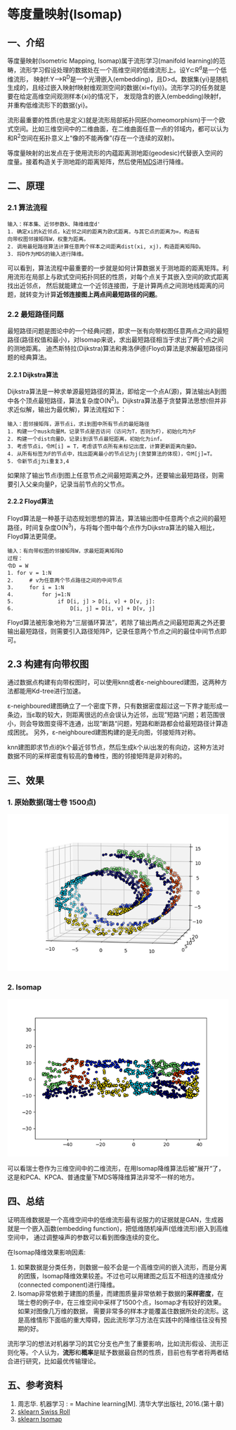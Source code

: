 # 等度量映射(Isomap)
## 一、介绍
等度量映射(Isometric Mapping, Isomap)属于流形学习(manifold learning)的范畴，流形学习假设处理的数据处在一个高维空间的低维流形上。设Y⊂R<sup>d</sup>是一个低维流形，
映射f:Y-->R<sup>D</sup>是一个光滑嵌入(embedding)，且D>d。数据集{yi}是随机生成的，且经过嵌入映射f映射维观测空间的数据{xi=f(yi)}。流形学习的任务就是要在给定高维空间观测样本{xi}的情况下，
发现隐含的嵌入(embedding)映射f，并重构低维流形下的数据{yi}。

流形最重要的性质(也是定义)就是流形局部拓扑同胚(homeomorphism)于一个欧式空间。比如三维空间中的二维曲面，在二维曲面任意一点的邻域内，都可以认为和R<sup>2</sup>空间在拓扑意义上“像的不能再像”(存在一个连续的双射)。

等度量映射的出发点在于使用流形的内蕴距离测地距(geodesic)代替嵌入空间的度量。接着构造关于测地距的距离矩阵，然后使用[MDS](../docs/MDS.md)进行降维。

## 二、原理
### 2.1 算法流程
```
输入：样本集、近邻参数k、降维维度d'
1. 确定xi的k近邻点，k近邻之间的距离为欧式距离，与其它点的距离为∞，构造有
向带权图邻接矩阵W，权重为距离。
2. 调用最短路径算法计算任意两个样本之间距离dist(xi, xj)，构造距离矩阵D。
3. 将D作为MDS的输入进行降维。

```
可以看到，算法流程中最重要的一步就是如何计算数据关于测地距的距离矩阵。利用流形在局部上与欧式空间拓扑同胚的性质，对每个点关于其嵌入空间的欧式距离找出近邻点，
然后就能建立一个近邻连接图，于是计算两点之间测地线距离的问题，就转变为计算**近邻连接图上两点间最短路径的问题**。


### 2.2 最短路径问题
最短路径问题是图论中的一个经典问题，即求一张有向带权图任意两点之间的最短路径(路径权值和最小)，对Isomap来说，求出最短路径相当于求出了两个点之间的测地距离。
迪杰斯特拉(Dijkstra)算法和弗洛伊德(Floyd)算法是求解最短路径问题的经典算法。

#### 2.2.1 Dijkstra算法
Dijkstra算法是一种求单源最短路径的算法，即给定一个点A(源)，算法输出A到图中各个顶点最短路径，算法复杂度O(N<sup>2</sup>)。Dijkstra算法基于贪婪算法思想(但并非求近似解，输出为最优解)，算法流程如下：
```
输入：图邻接矩阵，源节点i，求i到图中所有节点的最短路径
1. 构建一个musk向量M，记录节点是否访问（访问为T，否则为F），初始化均为F
2. 构建一个dist向量D，记录i到该节点最短距离，初始化为inf。
3. 考虑节点i，令M[i] = T，考虑该节点所有未标记出度，计算更新距离向量D。
4. 从所有标签为F的节点中，找出距离最小的节点记为j(贪婪算法的体现)，令M[j]=T。
5. 令新节点j为i重复3,4
```
如果除了输出节点i到图上任意节点之间最短距离之外，还要输出最短路径，则需要引入父亲向量P，记录当前节点的父节点。

#### 2.2.2 Floyd算法
Floyd算法是一种基于动态规划思想的算法，算法输出图中任意两个点之间的最短路径，时间复杂度O(N<sup>3</sup>)，与将每个图中每个点作为Dijkstra算法的输入相比，Floyd算法更简便。

```
输入：有向带权图的邻接矩阵W，求最短距离矩阵D
过程：
令D = W
1. for v = 1:N
2.     # v为任意两个节点路径之间的中间节点
3.     for i = 1:N
4.         for j=1:N
5.              if D[i, j] > D[i, v] + D[v, j]:
6.                  D[i, j] = D[i, v] + D[v, j]            

```
Floyd算法被形象地称为“三层循环算法”，若除了输出两点之间最短距离之外还要输出最短路径，则需要引入路径矩阵P，记录任意两个节点之间的最佳中间节点即可。

## 2.3 构建有向带权图
通过数据点构建有向带权图时，可以使用knn或者ε-neighboured建图，这两种方法都能用Kd-tree进行加速。

ε-neighboured建图确立了一个密度下界，只有数据密度超过这一下界才能形成一条边，当ε取的较大，则距离很远的点会误认为近邻，出现”短路“问题；若范围很小，则会导致图变得不连通，出现”断路“问题，短路和断路都会给最短路径计算造成困扰。
另外，ε-neighboured建图构建的是无向图，邻接矩阵对称。

knn建图即求节点i的k个最近邻节点，然后生成k个从i出发的有向边，这种方法对数据不同的采样密度有较高的鲁棒性，图的邻接矩阵是非对称的。

## 三、效果
### 1. 原始数据(瑞士卷 1500点)

![origin-data](../results/Isomap/origin_data.png)

### 2. Isomap

![origin-data](../results/Isomap/isomap.png)

可以看瑞士卷作为三维空间中的二维流形，在用Isomap降维算法后被”展开“了，这是和PCA、KPCA、普通度量下MDS等降维算法非常不一样的地方。

## 四、总结
证明高维数据是一个高维空间中的低维流形最有说服力的证据就是GAN，生成器就是一个嵌入函数(embedding function)，把低维随机噪声(低维流形)嵌入到高维空间中，
通过调整噪声的参数可以看到图像连续的变化。

在Isomap降维效果影响因素:
1. 如果数据是分类任务，则数据一般不会是一个高维空间的嵌入流形，而是分离的团簇，Isomap降维效果较差。不过也可以用建图之后互不相连的连接成分(connected component)进行降维。
2. Isomap非常依赖于建图的质量，而建图质量非常依赖于数据的**采样密度**，在瑞士卷的例子中，在三维空间中采样了1500个点，Isomap才有较好的效果。如果对图像几万维的数据，
需要非常多的样本才能覆盖住数据所处的流形。这是高维情形下面临的重大障碍，因此流形学习方法在实践中的降维往往没有预期的好。

流形学习的想法对机器学习的其它分支也产生了重要影响，比如流形假设、流形正则化等。个人认为，**流形**和**概率**是赋予数据最自然的性质，目前也有学者将两者结合进行研究，比如最优传输理论。


## 五、参考资料
1. 周志华. 机器学习 : = Machine learning[M]. 清华大学出版社, 2016.(第十章)
2. [sklearn Swiss Roll](https://scikit-learn.org/stable/modules/generated/sklearn.datasets.make_swiss_roll.html)
3. [sklearn Isomap](https://scikit-learn.org/stable/modules/generated/sklearn.manifold.Isomap.html)



